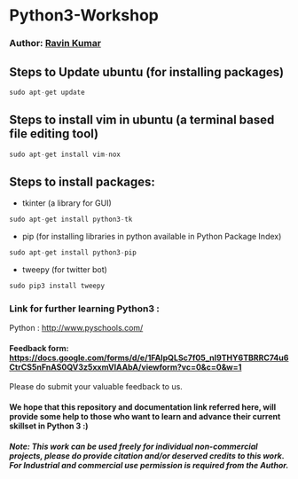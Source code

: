 # Python3-Workshop

### Author: [Ravin Kumar](https://mr-ravin.github.io)

##  Steps to Update ubuntu (for installing packages)

```python
sudo apt-get update
```

## Steps to install vim in ubuntu (a terminal based file editing tool)

```python
sudo apt-get install vim-nox
```

## Steps to install packages:

- tkinter (a library for GUI)

```python
sudo apt-get install python3-tk
```

- pip (for installing libraries in python available in Python Package Index)

```python
sudo apt-get install python3-pip
```

- tweepy (for  twitter bot)

```python
sudo pip3 install tweepy
```


### Link for further learning Python3 :

Python : http://www.pyschools.com/


#### Feedback form: https://docs.google.com/forms/d/e/1FAIpQLSc7f05_nI9THY6TBRRC74u6CtrCS5nFnAS0QV3z5xxmVlAAbA/viewform?vc=0&c=0&w=1

Please do submit your valuable feedback to us.

#### We hope that this repository and documentation link referred here, will provide some help to those who want to learn and advance their current skillset in Python 3 :)

##### Note: This work can be used freely for individual non-commercial projects, please do provide citation and/or deserved credits to this work. For Industrial and commercial use permission is required from the Author.
